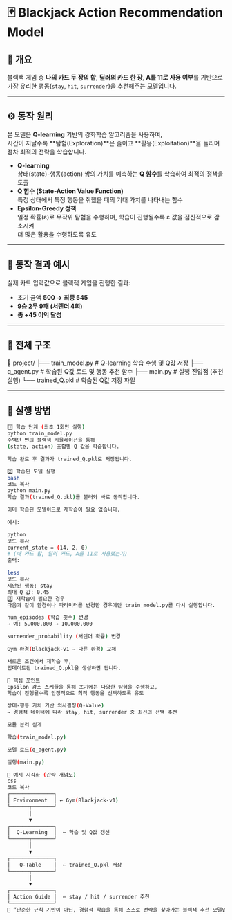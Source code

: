 # 🃏 Blackjack Action Recommendation Model

## 📘 개요
블랙잭 게임 중 **나의 카드 두 장의 합**, **딜러의 카드 한 장**, **A를 11로 사용 여부**를 기반으로  
가장 유리한 행동(`stay`, `hit`, `surrender`)을 추천해주는 모델입니다.

---

## ⚙️ 동작 원리
본 모델은 **Q-learning** 기반의 강화학습 알고리즘을 사용하여,  
시간이 지날수록 **탐험(Exploration)**은 줄이고 **활용(Exploitation)**을 늘리며  
점차 최적의 전략을 학습합니다.

- **Q-learning**  
  상태(state)-행동(action) 쌍의 가치를 예측하는 **Q 함수**를 학습하여 최적의 정책을 도출  
- **Q 함수 (State-Action Value Function)**  
  특정 상태에서 특정 행동을 취했을 때의 기대 가치를 나타내는 함수  
- **Epsilon-Greedy 정책**  
  일정 확률(ε)로 무작위 탐험을 수행하며, 학습이 진행될수록 ε 값을 점진적으로 감소시켜  
  더 많은 활용을 수행하도록 유도  

---

## 🎯 동작 결과 예시
실제 카드 입력값으로 블랙잭 게임을 진행한 결과:

- 초기 금액 **500 → 최종 545**  
- **9승 2무 9패 (서렌더 4회)**  
- **총 +45 이익 달성**

---

## 🧩 전체 구조
📂 project/
├── train_model.py # Q-learning 학습 수행 및 Q값 저장
├── q_agent.py # 학습된 Q값 로드 및 행동 추천 함수
├── main.py # 실행 진입점 (추천 실행)
└── trained_Q.pkl # 학습된 Q값 저장 파일

---

## 🚀 실행 방법
```bash
1️⃣ 학습 단계 (최초 1회만 실행)
python train_model.py
수백만 번의 블랙잭 시뮬레이션을 통해
(state, action) 조합별 Q 값을 학습합니다.

학습 완료 후 결과가 trained_Q.pkl로 저장됩니다.

2️⃣ 학습된 모델 실행
bash
코드 복사
python main.py
학습 결과(trained_Q.pkl)를 불러와 바로 동작합니다.

이미 학습된 모델이므로 재학습이 필요 없습니다.

예시:

python
코드 복사
current_state = (14, 2, 0)
# (내 카드 합, 딜러 카드, A를 11로 사용했는가)
출력:

less
코드 복사
제안된 행동: stay
최대 Q 값: 0.45
3️⃣ 재학습이 필요한 경우
다음과 같이 환경이나 파라미터를 변경한 경우에만 train_model.py를 다시 실행합니다.

num_episodes (학습 횟수) 변경
→ 예: 5,000,000 → 10,000,000

surrender_probability (서렌더 확률) 변경

Gym 환경(Blackjack-v1 → 다른 환경) 교체

새로운 조건에서 재학습 후,
업데이트된 trained_Q.pkl을 생성하면 됩니다.

🧠 핵심 포인트
Epsilon 감소 스케줄을 통해 초기에는 다양한 탐험을 수행하고,
학습이 진행될수록 안정적으로 최적 행동을 선택하도록 유도

상태-행동 가치 기반 의사결정(Q-Value)
→ 경험적 데이터에 따라 stay, hit, surrender 중 최선의 선택 추천

모듈 분리 설계

학습(train_model.py)

모델 로드(q_agent.py)

실행(main.py)

🏁 예시 시각화 (간략 개념도)
css
코드 복사
┌──────────────┐
│ Environment  │ ← Gym(Blackjack-v1)
└──────┬───────┘
       │
       ▼
┌──────────────┐
│  Q-Learning  │  ← 학습 및 Q값 갱신
└──────┬───────┘
       │
       ▼
┌──────────────┐
│   Q-Table    │  ← trained_Q.pkl 저장
└──────┬───────┘
       │
       ▼
┌──────────────┐
│ Action Guide │  ← stay / hit / surrender 추천
└──────────────┘
💬 “단순한 규칙 기반이 아닌, 경험적 학습을 통해 스스로 전략을 찾아가는 블랙잭 추천 모델입니다.”
